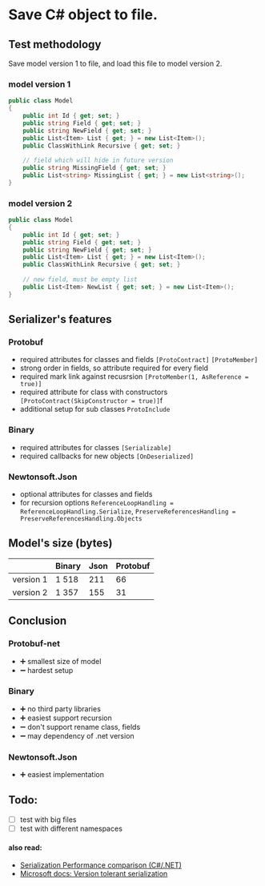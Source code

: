 # Save C# object to file.

## Test methodology

Save model version 1 to file, and load this file to model version 2.

### model version 1

```c#
public class Model
{
    public int Id { get; set; }
    public string Field { get; set; }
    public string NewField { get; set; }
    public List<Item> List { get; } = new List<Item>();
    public ClassWithLink Recursive { get; set; }
    
    // field which will hide in future version
    public string MissingField { get; set; }
    public List<string> MissingList { get; } = new List<string>();
}
```

### model version 2

```c#
public class Model
{
    public int Id { get; set; }
    public string Field { get; set; }
    public string NewField { get; set; }
    public List<Item> List { get; } = new List<Item>();
    public ClassWithLink Recursive { get; set; }
    
    // new field, must be empty list
    public List<Item> NewList { get; set; } = new List<Item>();
}
```

## Serializer's features

### Protobuf

* required attributes for classes and fields `[ProtoContract]` `[ProtoMember]`
* strong order in fields, so attribute required for every field
* required mark link against recusrsion `[ProtoMember(1, AsReference = true)]`
* required attribute for class with constructors `[ProtoContract(SkipConstructor = true)]`f
* additional setup for sub classes `ProtoInclude`

### Binary 
* required attributes for classes `[Serializable]`
* required callbacks for new objects `[OnDeserialized]`


### Newtonsoft.Json
* optional attributes for classes and fields
* for recursion options `ReferenceLoopHandling = ReferenceLoopHandling.Serialize`, `PreserveReferencesHandling = PreserveReferencesHandling.Objects`


## Model's size (bytes)
|           | Binary | Json |  Protobuf  |
|:----------|:-------|:-----|:---|
| version 1 |   1 518     |  211    |  66  |
| version 2 |   1 357     |  155    |  31  |

## Conclusion
### Protobuf-net
* :heavy_plus_sign: smallest size of model
* :heavy_minus_sign: hardest setup

### Binary
* :heavy_plus_sign: no third party libraries
* :heavy_plus_sign: easiest support recursion
* :heavy_minus_sign: don't support rename class, fields
* :heavy_minus_sign: may dependency of .net version

### Newtonsoft.Json
* :heavy_plus_sign: easiest implementation 

## Todo:
* [ ] test with big files
* [ ] test with different namespaces

#### also read:
* [Serialization Performance comparison (C#/.NET)](https://maxondev.com/serialization-performance-comparison-c-net-formats-frameworks-xmldatacontractserializer-xmlserializer-binaryformatter-json-newtonsoft-servicestack-text/)
* [Microsoft docs: Version tolerant serialization](https://docs.microsoft.com/en-us/dotnet/standard/serialization/version-tolerant-serialization)

